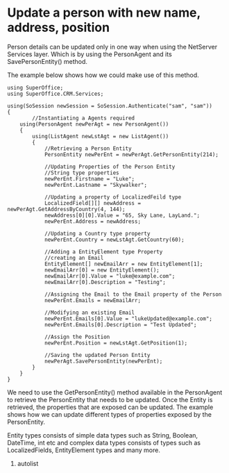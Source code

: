 <properties date="2016-06-24"
SortOrder="5"
/>

Update a person with new name, address, position
================================================

Person details can be updated only in one way when using the NetServer Services layer. Which is by using the PersonAgent and its SavePersonEntity() method.

The example below shows how we could make use of this method.

```
using SuperOffice;
using SuperOffice.CRM.Services;
 
using(SoSession newSession = SoSession.Authenticate("sam", "sam"))
{
        //Instantiating a Agents required
    using(PersonAgent newPerAgt = new PersonAgent())
    {
        using(ListAgent newLstAgt = new ListAgent())
        {
            //Retrieving a Person Entity
            PersonEntity newPerEnt = newPerAgt.GetPersonEntity(214);

            //Updating Properties of the Person Entity
            //String type properties
            newPerEnt.Firstname = "Luke";
            newPerEnt.Lastname = "Skywalker";

            //Updating a property of LocalizedFeild type
            LocalizedField[][] newAddress = newPerAgt.GetAddressByCountry(4, 144);
            newAddress[0][0].Value = "65, Sky Lane, LayLand.";
            newPerEnt.Address = newAddress;
                       
            //Updating a Country type property                   
            newPerEnt.Country = newLstAgt.GetCountry(60);

            //Adding a EntityElement type Property
            //creating an Email
            EntityElement[] newEmailArr = new EntityElement[1];
            newEmailArr[0] = new EntityElement();
            newEmailArr[0].Value = "luke@example.com";
            newEmailArr[0].Description = "Testing";
                       
            //Assigning the Email to the Email property of the Person
            newPerEnt.Emails = newEmailArr;

            //Modifying an existing Email
            newPerEnt.Emails[0].Value = "lukeUpdated@example.com";
            newPerEnt.Emails[0].Description = "Test Updated";

            //Assign the Position
            newPerEnt.Position = newLstAgt.GetPosition(1);

            //Saving the updated Person Entity
            newPerAgt.SavePersonEntity(newPerEnt);  
        }
    }
}
```

 

We need to use the GetPersonEntity() method available in the PersonAgent to retrieve the PersonEntity that needs to be updated. Once the Entity is retrieved, the properties that are exposed can be updated. The example shows how we can update different types of properties exposed by the PersonEntity.

Entity types consists of simple data types such as String, Boolean, DateTime, int etc and complex data types consists of types such as LocalizedFields, EntityElement types and many more.

1. autolist
